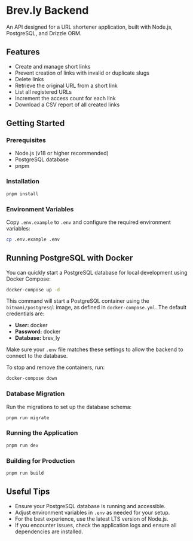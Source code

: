# Brev.ly Backend

An API designed for a URL shortener application, built with Node.js, PostgreSQL, and Drizzle ORM.

## Features

- Create and manage short links
- Prevent creation of links with invalid or duplicate slugs
- Delete links
- Retrieve the original URL from a short link
- List all registered URLs
- Increment the access count for each link
- Download a CSV report of all created links

## Getting Started

### Prerequisites

- Node.js (v18 or higher recommended)
- PostgreSQL database
- pnpm

### Installation

```bash
pnpm install
```

### Environment Variables

Copy `.env.example` to `.env` and configure the required environment variables:

```bash
cp .env.example .env
```

## Running PostgreSQL with Docker

You can quickly start a PostgreSQL database for local development using Docker Compose:

```bash
docker-compose up -d
```

This command will start a PostgreSQL container using the `bitnami/postgresql` image, as defined in `docker-compose.yml`. The default credentials are:

- **User:** docker
- **Password:** docker
- **Database:** brev_ly

Make sure your `.env` file matches these settings to allow the backend to connect to the database.

To stop and remove the containers, run:

```bash
docker-compose down
```

### Database Migration

Run the migrations to set up the database schema:

```bash
pnpm run migrate
```

### Running the Application

```bash
pnpm run dev
```

### Building for Production

```bash
pnpm run build
```

## Useful Tips

- Ensure your PostgreSQL database is running and accessible.
- Adjust environment variables in `.env` as needed for your setup.
- For the best experience, use the latest LTS version of Node.js.
- If you encounter issues, check the application logs and ensure all dependencies are installed.
